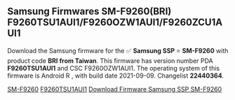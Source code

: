 <h2>Samsung Firmwares SM-F9260(BRI) F9260TSU1AUI1/F9260OZW1AUI1/F9260ZCU1AUI1</h2>
Download the Samsung firmware for the ✅ <strong>Samsung SSP </strong> ⭐ <strong>SM-F9260</strong> with product code <strong>BRI</strong> <strong> from Taiwan</strong>. This firmware has version number PDA <strong>F9260TSU1AUI1</strong> and CSC F9260OZW1AUI1. The operating system of this firmware is Android R , with build date 2021-09-09. Changelist <strong>22440364</strong>.


[SM-F9260](https://samfirm.shop/samsung/model/SM-F9260)
[F9260TSU1AUI1](https://samfirm.shop/samsung/pda/F9260TSU1AUI1)
[Download Firmware Samsung SSP SM-F9260](https://samfirm.shop/samsung/firmware/454527)
